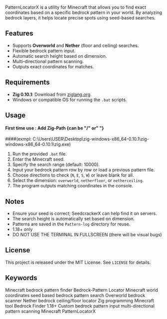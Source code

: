 PatternLocatorX is a utility for Minecraft that allows you to find exact coordinates based on a specific bedrock pattern in your world. By analyzing bedrock layers, it helps locate precise spots using seed-based searches.

## Features
- Supports **Overworld** and **Nether** (floor and ceiling) searches.
- Flexible bedrock pattern input.
- Automatic search height based on dimension.
- Multi-directional pattern scanning.
- Outputs exact coordinates for matches.

## Requirements
- **Zig 0.10.1**: Download from [ziglang.org](https://ziglang.org/download/).
- Windows or compatible OS for running the `.bat` scripts.

## Usage
  #### First time use : Add Zig-Path {can be "/" or" \"}
  ####(exmpl: C:\Users\USER\Desktop\zig-windows-x86_64-0.10.1\zig-windows-x86_64-0.10.1\zig.exe)
1. Run the provided `.bat` file.
2. Enter the Minecraft seed.
3. Specify the search range (default: 10000).
4. Input your bedrock pattern row by row or load a previous pattern file.
5. Choose directions to check (`N`, `E`, `S`, `W`) or leave blank for all.
6. Select the dimension: `overworld`, `netherfloor`, or `netherceiling`.
7. The program outputs matching coordinates in the console.

## Notes
- Ensure your seed is correct; SeedcrackerX can help find it on servers.
- The search height is automatically set based on dimension.
- Patterns are saved in the `Pattern-log` directory for reuse.
- 1.18+ only
- DO NOT USE THE TERMINAL IN FULLSCREEN (there will be visual bugs)

## License
This project is released under the MIT License. See `LICENSE` for details.

## Keywords
Minecraft bedrock pattern finder
Bedrock-Pattern Locator
Minecraft world coordinates
seed based bedrock pattern search
Overworld bedrock scanner
Nether bedrock ceiling/floor locator
Zig programming Minecraft tool
Bedrock Finder 1.18+
Custom bedrock pattern input
multi-directional pattern scanning Minecraft
PatternLocatorX
